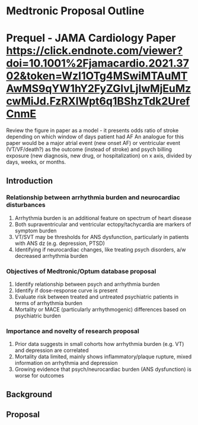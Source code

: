 # Medtronic Proposal Outline

# Prequel - JAMA Cardiology Paper https://click.endnote.com/viewer?doi=10.1001%2Fjamacardio.2021.3702&token=WzI1OTg4MSwiMTAuMTAwMS9qYW1hY2FyZGlvLjIwMjEuMzcwMiJd.FzRXlWpt6q1BShzTdk2UrefCnmE
Review the figure in paper as a model - it presents odds ratio of stroke depending on which window of days patient had AF
An analogue for this paper would be a major atrial event (new onset AF) or ventricular event (VT/VF/death?) as the outcome (instead of stroke) and psych billing exposure (new diagnosis, new drug, or hospitalization) on x axis, divided by days, weeks, or months.

## Introduction

### Relationship between arrhythmia burden and neurocardiac disturbances  

1. Arrhythmia burden is an additional feature on spectrum of heart disease
1. Both supraventricular and ventricular ectopy/tachycardia are markers of symptom burden
1. VT/SVT may be thresholds for ANS dysfunction, particularly in patients with ANS dz (e.g. depression, PTSD)
1. Identifying if neurocardiac changes, like treating psych disorders, a/w decreased arrhythmia burden

### Objectives of Medtronic/Optum database proposal

1. Identify relationship between psych and arrhythmia burden
1. Identify if dose-response curve is present 
1. Evaluate risk between treated and untreated psychiatric patients in terms of arrhythmia burden
1. Mortality or MACE (particularly arrhythmogenic) differences based on psychiatric burden

### Importance and novelty of research proposal

1. Prior data suggests in small cohorts how arrhythmia burden (e.g. VT) and depression are correlated
1. Mortality data limited, mainly shows inflammatory/plaque rupture, mixed information on arrhythmia and depression
1. Growing evidence that psych/neurocardiac burden (ANS dysfunction) is worse for outcomes

## Background

## Proposal


